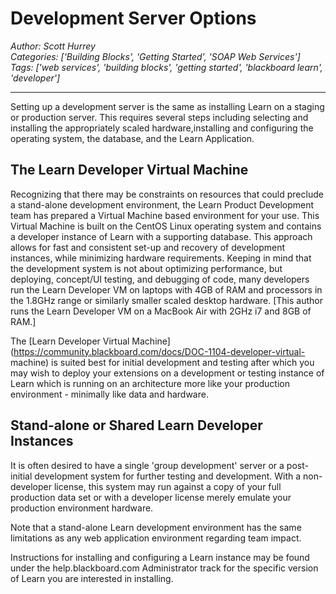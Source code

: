 # Development Server Options
*Author: Scott Hurrey*  
*Categories: ['Building Blocks', 'Getting Started', 'SOAP Web Services']*  
*Tags: ['web services', 'building blocks', 'getting started', 'blackboard learn', 'developer']*  
<hr />
Setting up a development server is the same as installing Learn on a staging
or production server. This requires several steps including selecting and
installing the appropriately scaled hardware,installing and configuring the
operating system, the database, and the Learn Application.

## The Learn Developer Virtual Machine

Recognizing that there may be constraints on resources that could preclude a
stand-alone development environment, the Learn Product Development team has
prepared a Virtual Machine based environment for your use. This Virtual
Machine is built on the CentOS Linux operating system and contains a developer
instance of Learn with a supporting database. This approach allows for fast
and consistent set-up and recovery of development instances, while minimizing
hardware requirements. Keeping in mind that the development system is not
about optimizing performance, but deploying, concept/UI testing, and debugging
of code, many developers run the Learn Developer VM on laptops with 4GB of RAM
and processors in the 1.8GHz range or similarly smaller scaled desktop
hardware. [This author runs the Learn Developer VM on a MacBook Air with 2GHz
i7 and 8GB of RAM.]

The [Learn Developer Virtual
Machine](https://community.blackboard.com/docs/DOC-1104-developer-virtual-
machine) is suited best for initial development and testing after which you
may wish to deploy your extensions on a development or testing instance of
Learn which is running on an architecture more like your production
environment - minimally like data and hardware.

## Stand-alone or Shared Learn Developer Instances

It is often desired to have a single 'group development' server or a post-
initial development system for further testing and development. With a non-
developer license, this system may run against a copy of your full production
data set or with a developer license merely emulate your production
environment hardware.

Note that a stand-alone Learn development environment has the same limitations
as any web application environment regarding team impact.

Instructions for installing and configuring a Learn instance may be found
under the help.blackboard.com Administrator track for the specific version of
Learn you are interested in installing.

